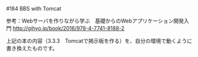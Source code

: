 #184 BBS with Tomcat

参考：Webサーバを作りながら学ぶ　基礎からのWebアプリケーション開発入門
http://gihyo.jp/book/2016/978-4-7741-8188-2

上記の本の内容（3.3.3　Tomcatで掲示板を作る）を、自分の環境で動くように書き換えたものです。
